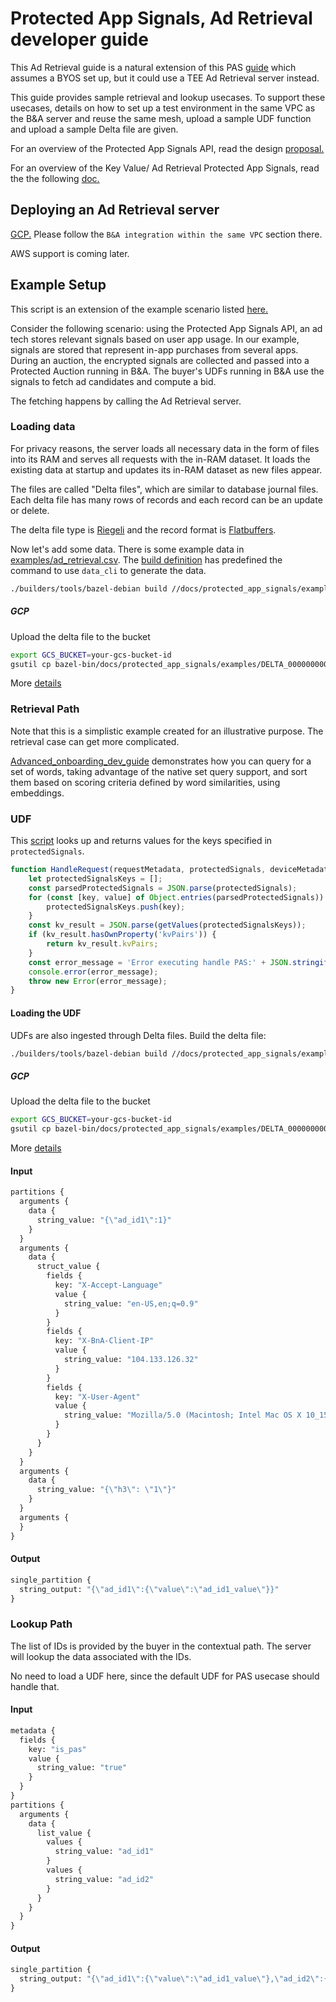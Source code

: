 # Protected App Signals, Ad Retrieval developer guide

This Ad Retrieval guide is a natural extension of this PAS
[guide](https://developer.android.com/design-for-safety/privacy-sandbox/guides/protected-audience/protected-app-signals#ad-retrieval)
which assumes a BYOS set up, but it could use a TEE Ad Retrieval server instead.

This guide provides sample retrieval and lookup usecases. To support these usecases, details on how
to set up a test environment in the same VPC as the B&A server and reuse the same mesh, upload a
sample UDF function and upload a sample Delta file are given.

For an overview of the Protected App Signals API, read the design
[proposal.](https://developer.android.com/design-for-safety/privacy-sandbox/protected-app-signals)

For an overview of the Key Value/ Ad Retrieval Protected App Signals, read the the following
[doc.](/docs/protected_app_signals/ad_retrieval_overview.md)

## Deploying an Ad Retrieval server

[GCP.](/docs/deployment/deploying_on_gcp.md) Please follow the `B&A integration within the same VPC`
section there.

AWS support is coming later.

## Example Setup

This script is an extension of the example scenario listed
[here.](https://developer.android.com/design-for-safety/privacy-sandbox/guides/protected-audience/protected-app-signals#example-setup)

Consider the following scenario: using the Protected App Signals API, an ad tech stores relevant
signals based on user app usage. In our example, signals are stored that represent in-app purchases
from several apps. During an auction, the encrypted signals are collected and passed into a
Protected Auction running in B&A. The buyer's UDFs running in B&A use the signals to fetch ad
candidates and compute a bid.

The fetching happens by calling the Ad Retrieval server.

### Loading data

For privacy reasons, the server loads all necessary data in the form of files into its RAM and
serves all requests with the in-RAM dataset. It loads the existing data at startup and updates its
in-RAM dataset as new files appear.

The files are called "Delta files", which are similar to database journal files. Each delta file has
many rows of records and each record can be an update or delete.

The delta file type is [Riegeli](https://github.com/google/riegeli) and the record format is
[Flatbuffers](https://flatbuffers.dev/).

Now let's add some data. There is some example data in
[examples/ad_retrieval.csv](./examples/ad_retrieval.csv). The
[build definition](./examples/BUILD.bazel) has predefined the command to use `data_cli` to generate
the data.

```sh
./builders/tools/bazel-debian build //docs/protected_app_signals/examples:generate_delta
```

##### GCP

Upload the delta file to the bucket

```sh
export GCS_BUCKET=your-gcs-bucket-id
gsutil cp bazel-bin/docs/protected_app_signals/examples/DELTA_0000000000000001 gs://${GCS_BUCKET}
```

More [details](../data_loading/loading_data.md#upload-data-files-to-gcp)

### Retrieval Path

Note that this is a simplistic example created for an illustrative purpose. The retrieval case can
get more complicated.

[Advanced_onboarding_dev_guide](/docs/protected_app_signals/advanced_onboarding_dev_guide.md)
demonstrates how you can query for a set of words, taking advantage of the native set query support,
and sort them based on scoring criteria defined by word similarities, using embeddings.

### UDF

This [script](examples/ad_retrieval_udf.js) looks up and returns values for the keys specified in
`protectedSignals`.

```javascript
function HandleRequest(requestMetadata, protectedSignals, deviceMetadata, contextualSignals) {
    let protectedSignalsKeys = [];
    const parsedProtectedSignals = JSON.parse(protectedSignals);
    for (const [key, value] of Object.entries(parsedProtectedSignals)) {
        protectedSignalsKeys.push(key);
    }
    const kv_result = JSON.parse(getValues(protectedSignalsKeys));
    if (kv_result.hasOwnProperty('kvPairs')) {
        return kv_result.kvPairs;
    }
    const error_message = 'Error executing handle PAS:' + JSON.stringify(kv_result);
    console.error(error_message);
    throw new Error(error_message);
}
```

#### Loading the UDF

UDFs are also ingested through Delta files. Build the delta file:

```sh
./builders/tools/bazel-debian build //docs/protected_app_signals/examples:ad_retrieval_udf
```

##### GCP

Upload the delta file to the bucket

```sh
export GCS_BUCKET=your-gcs-bucket-id
gsutil cp bazel-bin/docs/protected_app_signals/examples/DELTA_0000000000000002 gs://${GCS_BUCKET}
```

More [details](../data_loading/loading_data.md#upload-data-files-to-gcp)

#### Input

```proto
partitions {
  arguments {
    data {
      string_value: "{\"ad_id1\":1}"
    }
  }
  arguments {
    data {
      struct_value {
        fields {
          key: "X-Accept-Language"
          value {
            string_value: "en-US,en;q=0.9"
          }
        }
        fields {
          key: "X-BnA-Client-IP"
          value {
            string_value: "104.133.126.32"
          }
        }
        fields {
          key: "X-User-Agent"
          value {
            string_value: "Mozilla/5.0 (Macintosh; Intel Mac OS X 10_15_7) AppleWebKit/537.36 (KHTML, like Gecko) Chrome/114.0.0.0 Safari/537.36"
          }
        }
      }
    }
  }
  arguments {
    data {
      string_value: "{\"h3\": \"1\"}"
    }
  }
  arguments {
  }
}
```

#### Output

```proto
single_partition {
  string_output: "{\"ad_id1\":{\"value\":\"ad_id1_value\"}}"
}
```

### Lookup Path

The list of IDs is provided by the buyer in the contextual path. The server will lookup the data
associated with the IDs.

No need to load a UDF here, since the default UDF for PAS usecase should handle that.

#### Input

```proto
metadata {
  fields {
    key: "is_pas"
    value {
      string_value: "true"
    }
  }
}
partitions {
  arguments {
    data {
      list_value {
        values {
          string_value: "ad_id1"
        }
        values {
          string_value: "ad_id2"
        }
      }
    }
  }
}
```

#### Output

```proto
single_partition {
  string_output: "{\"ad_id1\":{\"value\":\"ad_id1_value\"},\"ad_id2\":{\"status\":{\"code\":5,\"message\":\"Key not found: ad_id2\"}}}"
}
```
